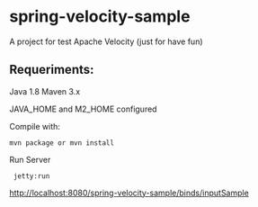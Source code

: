 # spring-velocity-sample
A project for test Apache Velocity (just for have fun)

Requeriments:
-------------

Java 1.8
Maven 3.x

JAVA_HOME and M2_HOME configured

Compile with: 

    mvn package or mvn install

Run Server

     jetty:run

[http://localhost:8080/spring-velocity-sample/binds/inputSample](http://localhost:8080/spring-velocity-sample/binds/inputSample)
